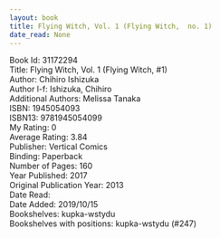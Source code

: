 ```yaml
---
layout: book
title: Flying Witch, Vol. 1 (Flying Witch,  no. 1)
date_read: None
---
```


Book Id: 31172294<br />
Title: Flying Witch, Vol. 1 (Flying Witch, #1)<br />
Author: Chihiro Ishizuka<br />
Author l-f: Ishizuka, Chihiro<br />
Additional Authors: Melissa Tanaka<br />
ISBN: 1945054093<br />
ISBN13: 9781945054099<br />
My Rating: 0<br />
Average Rating: 3.84<br />
Publisher: Vertical Comics<br />
Binding: Paperback<br />
Number of Pages: 160<br />
Year Published: 2017<br />
Original Publication Year: 2013<br />
Date Read: <br />
Date Added: 2019/10/15<br />
Bookshelves: kupka-wstydu<br />
Bookshelves with positions: kupka-wstydu (#247)<br />

